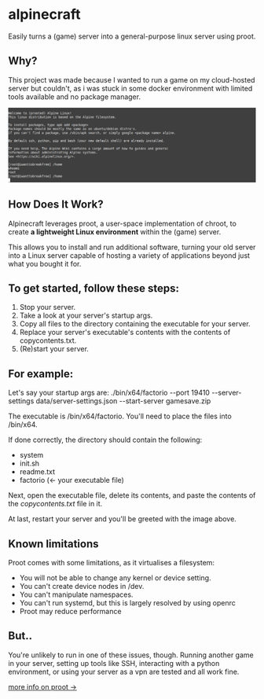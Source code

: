 # alpinecraft
Easily turns a (game) server into a general-purpose linux server using proot.

## Why?
This project was made because I wanted to run a game on my cloud-hosted server but couldn't, as i was stuck in some docker environment with limited tools available and no package manager.

![readme-image](readme-image.png)

## How Does It Work?
Alpinecraft leverages proot, a user-space implementation of chroot, to create **a lightweight Linux environment** within the (game) server.

This allows you to install and run additional software, turning your old server into a Linux server capable of hosting a variety of applications beyond just what you bought it for.

## To get started, follow these steps:
 1. Stop your server.
 2. Take a look at your server's startup args.
 3. Copy all files to the directory containing the executable for your server.
 4. Replace your server's executable's contents with the contents of copycontents.txt.
 5. (Re)start your server.

## For example:
Let's say your startup args are:
./bin/x64/factorio --port 19410 --server-settings data/server-settings.json --start-server gamesave.zip

The executable is /bin/x64/factorio. You'll need to place the files into /bin/x64.

If done correctly, the directory should contain the following:
- system
- init.sh
- readme.txt
- factorio (<- your executable file)

Next, open the executable file, delete its contents, and paste the contents of the *copycontents.txt* file in it.

At last, restart your server and you'll be greeted with the image above.

## Known limitations
Proot comes with some limitations, as it virtualises a filesystem:
- You will not be able to change any kernel or device setting.
- You can't create device nodes in /dev.
- You can't manipulate namespaces.
- You can't run systemd, but this is largely resolved by using openrc
- Proot may reduce performance

## But..
You're unlikely to run in one of these issues, though. Running another game in your server, setting up tools like SSH, interacting with a python environment, or using your server as a vpn are tested and all work fine.

[more info on proot ->](https://proot-me.github.io/)
